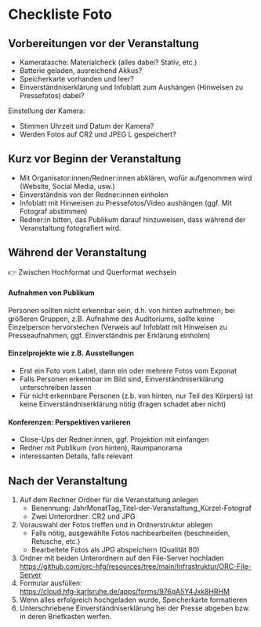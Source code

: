 # Checkliste Foto

## Vorbereitungen vor der Veranstaltung

- Kameratasche: Materialcheck (alles dabei? Stativ, etc.)  
- Batterie geladen, ausreichend Akkus?  
- Speicherkarte vorhanden und leer?  
- Einverständniserklärung und Infoblatt zum Aushängen (Hinweisen zu Pressefotos) dabei?  

Einstellung der Kamera:  
- Stimmen Uhrzeit und Datum der Kamera?  
- Werden Fotos auf CR2 und JPEG L gespeichert?

## Kurz vor Beginn der Veranstaltung

- Mit Organisator:innen/Redner:innen abklären, wofür aufgenommen wird (Website, Social Media, usw.)  
- Einverständnis von der Redner:innen einholen  
- Infoblatt mit Hinweisen zu Pressefotos/Video aushängen (ggf. Mit Fotograf abstimmen)  
- Redner:in bitten, das Publikum darauf hinzuweisen, dass während der Veranstaltung fotografiert wird.

## Während der Veranstaltung
:point_right: Zwischen Hochformat und Querformat wechseln

#### Aufnahmen von Publikum
Personen sollten nicht erkennbar sein, d.h. von hinten aufnehmen; bei größeren Gruppen, z.B. Aufnahme des Auditoriums, sollte keine Einzelperson hervorstechen (Verweis auf Infoblatt mit Hinweisen zu Presseaufnahmen, ggf. Einverständnis per Erklärung einholen)

#### Einzelprojekte wie z.B. Ausstellungen
- Erst ein Foto vom Label, dann ein oder mehrere Fotos vom Exponat
- Falls Personen erkennbar im Bild sind, Einverständniserklärung unterschreiben lassen
- Für nicht erkennbare Personen (z.b. von hinten, nur Teil des Körpers) ist keine Einverständniserklärung nötig (fragen schadet aber nicht)

#### Konferenzen: Perspektiven variieren
- Close-Ups der Redner:innen, ggf. Projektion mit einfangen
- Redner mit Publikum (von hinten), Raumpanorama
- interessanten Details, falls relevant

## Nach der Veranstaltung

1. Auf dem Rechner Ordner für die Veranstaltung anlegen
   - Benennung: JahrMonatTag_Titel-der-Veranstaltung_Kürzel-Fotograf  
   - Zwei Unterordner: CR2 und JPG
2. Vorauswahl der Fotos treffen und in Ordnerstruktur ablegen
   - Falls nötig, ausgewählte Fotos nachbearbeiten (beschneiden, Retusche, etc.)
   - Bearbeitete Fotos als JPG abspeichern (Qualität 80)
3. Ordner mit beiden Unterordnern auf den File-Server hochladen  
https://github.com/orc-hfg/resources/tree/main/Infrastruktur/ORC-File-Server
4. Formular ausfüllen:  
https://cloud.hfg-karlsruhe.de/apps/forms/976qA5Y4Jxk8HRHM
5. Wenn alles erfolgreich hochgeladen wurde, Speicherkarte formatieren  
6. Unterschriebene Einverständniserklärung bei der Presse abgeben bzw. in deren Briefkasten werfen.
